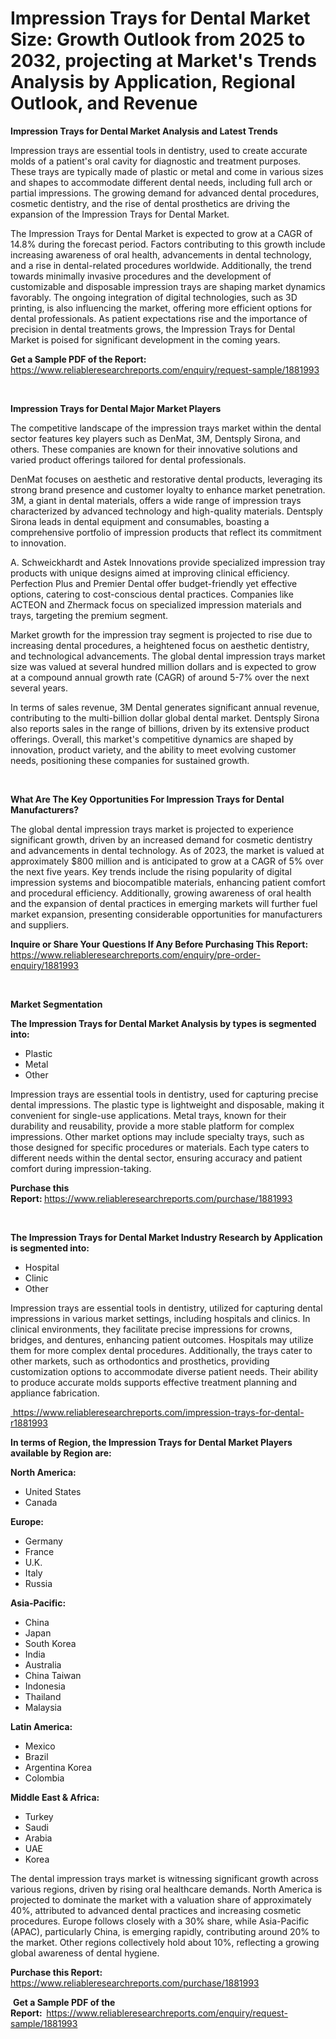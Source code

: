 <p><h1>Impression Trays for Dental Market Size: Growth Outlook from 2025 to 2032, projecting at Market's Trends Analysis by Application, Regional Outlook, and Revenue</h1></p><p><strong>Impression Trays for Dental Market Analysis and Latest Trends</strong></p>
<p><p>Impression trays are essential tools in dentistry, used to create accurate molds of a patient's oral cavity for diagnostic and treatment purposes. These trays are typically made of plastic or metal and come in various sizes and shapes to accommodate different dental needs, including full arch or partial impressions. The growing demand for advanced dental procedures, cosmetic dentistry, and the rise of dental prosthetics are driving the expansion of the Impression Trays for Dental Market.</p><p>The Impression Trays for Dental Market is expected to grow at a CAGR of 14.8% during the forecast period. Factors contributing to this growth include increasing awareness of oral health, advancements in dental technology, and a rise in dental-related procedures worldwide. Additionally, the trend towards minimally invasive procedures and the development of customizable and disposable impression trays are shaping market dynamics favorably. The ongoing integration of digital technologies, such as 3D printing, is also influencing the market, offering more efficient options for dental professionals. As patient expectations rise and the importance of precision in dental treatments grows, the Impression Trays for Dental Market is poised for significant development in the coming years.</p></p>
<p><strong>Get a Sample PDF of the Report:&nbsp;</strong> <a href="https://www.reliableresearchreports.com/enquiry/request-sample/1881993?utm_campaign=3308&utm_medium=2&utm_source=Github&utm_content=ia&utm_term=14042025&utm_id=impression-trays-for-dental">https://www.reliableresearchreports.com/enquiry/request-sample/1881993</a></p>
<p>&nbsp;</p>
<p><strong>Impression Trays for Dental Major Market Players</strong></p>
<p><p>The competitive landscape of the impression trays market within the dental sector features key players such as DenMat, 3M, Dentsply Sirona, and others. These companies are known for their innovative solutions and varied product offerings tailored for dental professionals.</p><p>DenMat focuses on aesthetic and restorative dental products, leveraging its strong brand presence and customer loyalty to enhance market penetration. 3M, a giant in dental materials, offers a wide range of impression trays characterized by advanced technology and high-quality materials. Dentsply Sirona leads in dental equipment and consumables, boasting a comprehensive portfolio of impression products that reflect its commitment to innovation.</p><p>A. Schweickhardt and Astek Innovations provide specialized impression tray products with unique designs aimed at improving clinical efficiency. Perfection Plus and Premier Dental offer budget-friendly yet effective options, catering to cost-conscious dental practices. Companies like ACTEON and Zhermack focus on specialized impression materials and trays, targeting the premium segment.</p><p>Market growth for the impression tray segment is projected to rise due to increasing dental procedures, a heightened focus on aesthetic dentistry, and technological advancements. The global dental impression trays market size was valued at several hundred million dollars and is expected to grow at a compound annual growth rate (CAGR) of around 5-7% over the next several years.</p><p>In terms of sales revenue, 3M Dental generates significant annual revenue, contributing to the multi-billion dollar global dental market. Dentsply Sirona also reports sales in the range of billions, driven by its extensive product offerings. Overall, this market's competitive dynamics are shaped by innovation, product variety, and the ability to meet evolving customer needs, positioning these companies for sustained growth.</p></p>
<p>&nbsp;</p>
<p><strong>What Are The Key Opportunities For Impression Trays for Dental Manufacturers?</strong></p>
<p><p>The global dental impression trays market is projected to experience significant growth, driven by an increased demand for cosmetic dentistry and advancements in dental technology. As of 2023, the market is valued at approximately $800 million and is anticipated to grow at a CAGR of 5% over the next five years. Key trends include the rising popularity of digital impression systems and biocompatible materials, enhancing patient comfort and procedural efficiency. Additionally, growing awareness of oral health and the expansion of dental practices in emerging markets will further fuel market expansion, presenting considerable opportunities for manufacturers and suppliers.</p></p>
<p><strong>Inquire or Share Your Questions If Any Before Purchasing This Report:</strong> <a href="https://www.reliableresearchreports.com/enquiry/pre-order-enquiry/1881993?utm_campaign=3308&utm_medium=2&utm_source=Github&utm_content=ia&utm_term=14042025&utm_id=impression-trays-for-dental">https://www.reliableresearchreports.com/enquiry/pre-order-enquiry/1881993</a></p>
<p>&nbsp;</p>
<p><strong>Market Segmentation</strong></p>
<p><strong>The Impression Trays for Dental Market Analysis by types is segmented into:</strong></p>
<p><ul><li>Plastic</li><li>Metal</li><li>Other</li></ul></p>
<p><p>Impression trays are essential tools in dentistry, used for capturing precise dental impressions. The plastic type is lightweight and disposable, making it convenient for single-use applications. Metal trays, known for their durability and reusability, provide a more stable platform for complex impressions. Other market options may include specialty trays, such as those designed for specific procedures or materials. Each type caters to different needs within the dental sector, ensuring accuracy and patient comfort during impression-taking.</p></p>
<p><strong>Purchase this Report:&nbsp;</strong><a href="https://www.reliableresearchreports.com/purchase/1881993?utm_campaign=3308&utm_medium=2&utm_source=Github&utm_content=ia&utm_term=14042025&utm_id=impression-trays-for-dental">https://www.reliableresearchreports.com/purchase/1881993</a></p>
<p>&nbsp;</p>
<p><strong>The Impression Trays for Dental Market Industry Research by Application is segmented into:</strong></p>
<p><ul><li>Hospital</li><li>Clinic</li><li>Other</li></ul></p>
<p><p>Impression trays are essential tools in dentistry, utilized for capturing dental impressions in various market settings, including hospitals and clinics. In clinical environments, they facilitate precise impressions for crowns, bridges, and dentures, enhancing patient outcomes. Hospitals may utilize them for more complex dental procedures. Additionally, the trays cater to other markets, such as orthodontics and prosthetics, providing customization options to accommodate diverse patient needs. Their ability to produce accurate molds supports effective treatment planning and appliance fabrication.</p></p>
<p><a href="https://www.reliableresearchreports.com/impression-trays-for-dental-r1881993?utm_campaign=3308&utm_medium=2&utm_source=Github&utm_content=ia&utm_term=14042025&utm_id=impression-trays-for-dental">&nbsp;https://www.reliableresearchreports.com/impression-trays-for-dental-r1881993</a></p>
<p><strong>In terms of Region, the Impression Trays for Dental Market Players available by Region are:</strong></p>
<p>
    <p> <strong> North America: </strong>
        <ul>
            <li>United States</li>
            <li>Canada</li>
        </ul>
        </p> 
    <p> <strong> Europe: </strong>
        <ul>
            <li>Germany</li>
            <li>France</li>
            <li>U.K.</li>
            <li>Italy</li>
            <li>Russia</li>
        </ul>
        </p> 
    <p> <strong> Asia-Pacific: </strong>
        <ul>
            <li>China</li>
            <li>Japan</li>
            <li>South Korea</li>
            <li>India</li>
            <li>Australia</li>
            <li>China Taiwan</li>
            <li>Indonesia</li>
            <li>Thailand</li>
            <li>Malaysia</li>
        </ul>
        </p> 
    <p> <strong> Latin America: </strong>
        <ul>
            <li>Mexico</li>
            <li>Brazil</li>
            <li>Argentina Korea</li>
            <li>Colombia</li>
        </ul>
        </p> 
    <p> <strong> Middle East & Africa: </strong>
        <ul>
            <li>Turkey</li>
            <li>Saudi</li>
            <li>Arabia</li>
            <li>UAE</li>
            <li>Korea</li>
        </ul>
    </p>
    </p>
<p><p>The dental impression trays market is witnessing significant growth across various regions, driven by rising oral healthcare demands. North America is projected to dominate the market with a valuation share of approximately 40%, attributed to advanced dental practices and increasing cosmetic procedures. Europe follows closely with a 30% share, while Asia-Pacific (APAC), particularly China, is emerging rapidly, contributing around 20% to the market. Other regions collectively hold about 10%, reflecting a growing global awareness of dental hygiene.</p></p>
<p><strong>Purchase this Report: </strong><a href="https://www.reliableresearchreports.com/purchase/1881993?utm_campaign=3308&utm_medium=2&utm_source=Github&utm_content=ia&utm_term=14042025&utm_id=impression-trays-for-dental">https://www.reliableresearchreports.com/purchase/1881993</a></p>
<p>&nbsp;<strong>Get a Sample PDF of the Report:&nbsp;&nbsp;</strong><a href="https://www.reliableresearchreports.com/enquiry/request-sample/1881993?utm_campaign=3308&utm_medium=2&utm_source=Github&utm_content=ia&utm_term=14042025&utm_id=impression-trays-for-dental">https://www.reliableresearchreports.com/enquiry/request-sample/1881993</a></p>
<p><strong></strong></p>
<p><p></p><p></p><p></p></p>